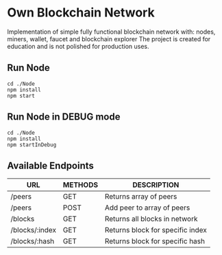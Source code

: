 # Own Blockchain Network

Implementation of simple fully functional blockchain network with: nodes, miners, wallet, faucet and blockchain explorer
The project is created for education and is not polished for production uses.

## Run Node

```
cd ./Node
npm install
npm start
```

## Run Node in DEBUG mode

```
cd ./Node
npm install
npm startInDebug
```

## Available Endpoints

| URL | METHODS | DESCRIPTION |
| ------ | ------ | ------ |
|/peers  | GET  | Returns array of peers |
|/peers  | POST | Add peer to array of peers |
|/blocks | GET  | Returns all blocks in network |
|/blocks/:index  | GET | Returns block for specific index |
|/blocks/:hash  | GET | Returns block for specific hash |

